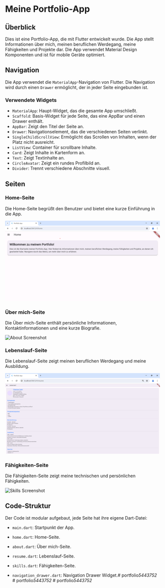 # Meine Portfolio-App

## Überblick

Dies ist eine Portfolio-App, die mit Flutter entwickelt wurde. Die App stellt Informationen über mich, meinen beruflichen Werdegang, meine Fähigkeiten und Projekte dar. Die App verwendet Material Design Komponenten und ist für mobile Geräte optimiert.

## Navigation

Die App verwendet die `MaterialApp`-Navigation von Flutter. Die Navigation wird durch einen `Drawer` ermöglicht, der in jeder Seite eingebunden ist.

### Verwendete Widgets

- `MaterialApp`: Haupt-Widget, das die gesamte App umschließt.
- `Scaffold`: Basis-Widget für jede Seite, das eine AppBar und einen Drawer enthält.
- `AppBar`: Zeigt den Titel der Seite an.
- `Drawer`: Navigationselement, das die verschiedenen Seiten verlinkt.
- `SingleChildScrollView`: Ermöglicht das Scrollen von Inhalten, wenn der Platz nicht ausreicht.
- `ListView`: Container für scrollbare Inhalte.
- `Card`: Zeigt Inhalte in Kartenform an.
- `Text`: Zeigt Textinhalte an.
- `CircleAvatar`: Zeigt ein rundes Profilbild an.
- `Divider`: Trennt verschiedene Abschnitte visuell.

## Seiten

### Home-Seite

Die Home-Seite begrüßt den Benutzer und bietet eine kurze Einführung in die App.

![Home Screenshot](./screenshots/home.page.png)

### Über mich-Seite

Die Über mich-Seite enthält persönliche Informationen, Kontaktinformationen und eine kurze Biografie.

![About Screenshot](./screenshots/über_mich.page.png)

### Lebenslauf-Seite

Die Lebenslauf-Seite zeigt meinen beruflichen Werdegang und meine Ausbildung.

![Resume Screenshot](./screenshots/lebenslauf.page.png)

### Fähigkeiten-Seite

Die Fähigkeiten-Seite zeigt meine technischen und persönlichen Fähigkeiten.

![Skills Screenshot](./screenshots/fähigkeit.page.png)

## Code-Struktur

Der Code ist modular aufgebaut, jede Seite hat ihre eigene Dart-Datei:

- `main.dart`: Startpunkt der App.
- `home.dart`: Home-Seite.
- `about.dart`: Über mich-Seite.
- `resume.dart`: Lebenslauf-Seite.

- `skills.dart`: Fähigkeiten-Seite.
- `navigation_drawer.dart`: Navigation Drawer Widget.#   p o r t f o l i o _ 5 4 4 3 7 5 2 _ 
 
 #   p o r t f o l i o _ 5 4 4 3 7 5 2 _ 
 
 #   p o r t f o l i o _ 5 4 4 3 7 5 2 _ 
 
 